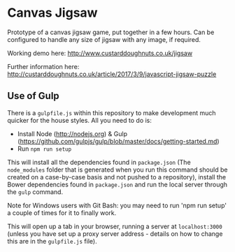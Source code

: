 Canvas Jigsaw
=============

Prototype of a canvas jigsaw game, put together in a few hours. Can be configured to handle any size of jigsaw with any image, if required.

Working demo here: http://www.custarddoughnuts.co.uk/jigsaw

Further information here: http://custarddoughnuts.co.uk/article/2017/3/9/javascript-jigsaw-puzzle

Use of Gulp
------------

There is a `gulpfile.js` within this repository to make development much quicker for the house styles. All you need to do is:

* Install Node (http://nodejs.org) & Gulp (https://github.com/gulpjs/gulp/blob/master/docs/getting-started.md)  
* Run `npm run setup`  

This will install all the dependencies found in `package.json` (The `node_modules` folder that is generated when you run this command should be created on a case-by-case basis and not pushed to a repository), install the Bower dependencies found in `package.json` and run the local server through the `gulp` command.

Note for Windows users with Git Bash: you may need to run 'npm run setup' a couple of times for it to finally work.
  
This will open up a tab in your browser, running a server at `localhost:3000` (unless you have set up a proxy server address - details on how to change this are in the `gulpfile.js` file).

